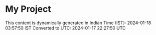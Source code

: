 # My Project

This content is dynamically generated in Indian Time (IST): 2024-01-18 03:57:50 IST
Converted to UTC: 2024-01-17 22:27:50 UTC
